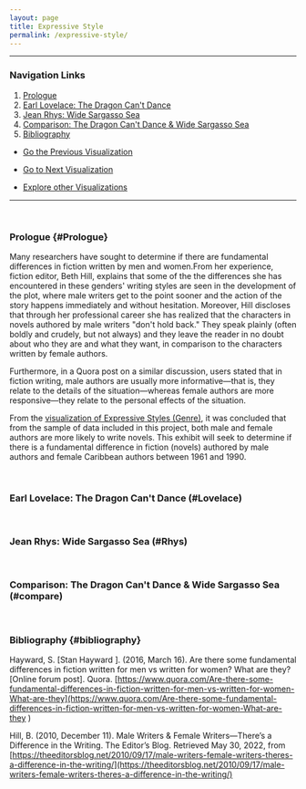 ```yaml
---
layout: page
title: Expressive Style 
permalink: /expressive-style/
---
```


<style>
div {
  text-align: justify;
  text-justify: inter-word;
}
</style>

---------------------------------------------------
### Navigation Links

1. [Prologue](#Prologue)
2. [Earl Lovelace: The Dragon Can't Dance](#Lovelace)
3. [Jean Rhys: Wide Sargasso Sea](#Rhys)
4. [Comparison: The Dragon Can't Dance & Wide Sargasso Sea](#compare)
5. [Bibliography](#bibliography)

* [Go the Previous Visualization](/mhea_DH/ethnic-variances) 

* [Go to Next Visualization](/mhea_DH/thematic)

* [Explore other Visualizations](/mhea_DH/exhbits) 

-------------------------------------------------------
<br />

### Prologue {#Prologue}

Many researchers have sought to determine if there are fundamental differences in fiction written by men and women.From her experience, fiction editor, Beth Hill, explains that some of the the differences she has encountered in these genders' writing styles are seen in the development of the plot, where male writers get to the point sooner and the action of the story happens immediately and without hesitation. Moreover, Hill discloses that through her professional career she has realized that the characters in novels authored by male writers "don't hold back." They speak plainly (often boldly and crudely, but not always) and they leave the reader in no doubt about who they are and what they want, in comparison to the characters written by female authors.

Furthermore, in a Quora post on a similar discussion, users stated that in fiction writing, male authors are usually more informative—that is, they relate to the details of the situation—whereas female authors are more responsive—they relate to the personal effects of the situation.

From the [visualization of Expressive Styles (Genre)](/mhea_DH/genre), it was concluded that from the sample of data included in this project, both male and female authors are more likely to write novels. This exhibit will seek to determine if there is a fundamental difference in fiction (novels) authored by male authors and female Caribbean authors between 1961 and 1990.

<br />

###  Earl Lovelace: The Dragon Can't Dance (#Lovelace)

<br />

### Jean Rhys: Wide Sargasso Sea (#Rhys)

<br />

### Comparison: The Dragon Can't Dance & Wide Sargasso Sea (#compare)

<br />

### Bibliography {#bibliography}
Hayward, S. [Stan Hayward ]. (2016, March 16). Are there some fundamental differences in fiction written for men vs written for women? What are they? [Online forum post]. Quora. [https://www.quora.com/Are-there-some-fundamental-differences-in-fiction-written-for-men-vs-written-for-women-What-are-they](https://www.quora.com/Are-there-some-fundamental-differences-in-fiction-written-for-men-vs-written-for-women-What-are-they
)

Hill, B. (2010, December 11). Male Writers & Female Writers—There’s a Difference in the Writing. The Editor’s Blog. Retrieved May 30, 2022, from [https://theeditorsblog.net/2010/09/17/male-writers-female-writers-theres-a-difference-in-the-writing/](https://theeditorsblog.net/2010/09/17/male-writers-female-writers-theres-a-difference-in-the-writing/)

